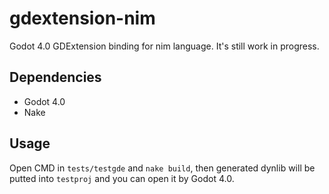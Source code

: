 # gdextension-nim

Godot 4.0 GDExtension binding for nim language. It's still work in progress.

## Dependencies

- Godot 4.0
- Nake

## Usage

Open CMD in `tests/testgde` and `nake build`, then generated dynlib will be putted into `testproj` and you can open it by Godot 4.0.